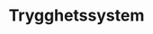 ---
title: Trygghetssystem
tags:
    - Trygghetssystem
    - A-kassa och omställningsförsäkring
    - A-kassa/arbetslöshetsersättning
    - A-kassan/Arbetslöshetsförsäkringen
    - Ekonomiskt bistånd
    - Sjukförsäkring
    - A-kassa
    - A-kassan
    - Statsbudgeten
    - Socialtjänst och social omsorg
    - Nittiodagarsgarantin
    - Socialförsäkring
    - Socialbidrag
    - Anställningstrygghet
    - Bistånd
categories: Trygghetssystem
---